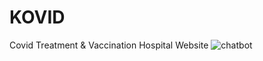# KOVID
Covid Treatment &amp; Vaccination Hospital Website 
![chatbot](https://user-images.githubusercontent.com/88342385/175922722-5a1dc727-4235-430a-aca2-5755b0a759f1.png)
